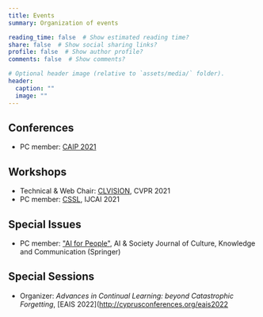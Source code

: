 ```yaml
---
title: Events
summary: Organization of events

reading_time: false  # Show estimated reading time?
share: false  # Show social sharing links?
profile: false  # Show author profile?
comments: false  # Show comments?

# Optional header image (relative to `assets/media/` folder).
header:
  caption: ""
  image: ""
---
```


## Conferences

* PC member: [CAIP 2021](https://aiforpeople.org/conference/cfp.php)

## Workshops

* Technical & Web Chair: [CLVISION](https://sites.google.com/view/clvision2021/), CVPR 2021
* PC member: [CSSL](https://sites.google.com/view/sscl-workshop-ijcai-2021/), IJCAI 2021

## Special Issues

* PC member: ["AI for People"](https://www.springer.com/journal/146/updates/18583616), AI & Society Journal of Culture, Knowledge and Communication (Springer)

## Special Sessions

* Organizer: *Advances in Continual Learning: beyond Catastrophic Forgetting*, [EAIS 2022](http://cyprusconferences.org/eais2022